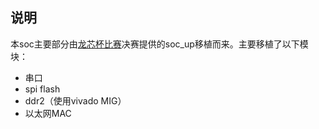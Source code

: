 ## 说明

本soc主要部分由[龙芯杯比赛](https://github.com/loongson-education/nscscc-wiki)决赛提供的soc_up移植而来。主要移植了以下模块：

- 串口
- spi flash
- ddr2（使用vivado MIG）
- 以太网MAC